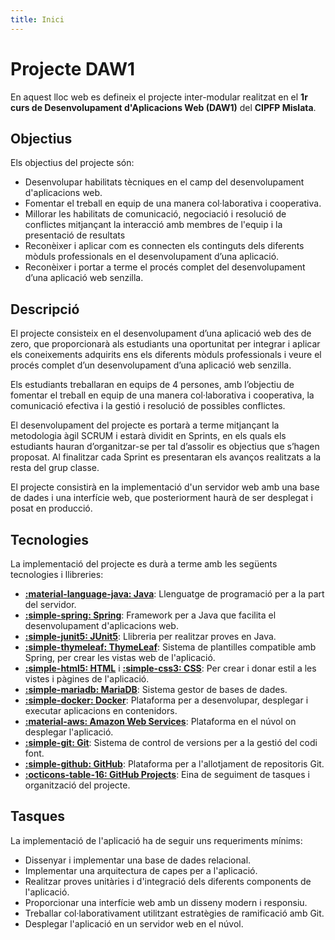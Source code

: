 ```yaml
---
title: Inici
---
```

# Projecte DAW1

En aquest lloc web es defineix el projecte inter-modular realitzat
en el __1r curs de Desenvolupament d'Aplicacions Web (DAW1)__
del __CIPFP Mislata__.

## Objectius
Els objectius del projecte són: 

- Desenvolupar habilitats tècniques en el camp del desenvolupament d'aplicacions web. 
- Fomentar el treball en equip de una manera col·laborativa i cooperativa. 
- Millorar les habilitats de comunicació, negociació i resolució de conflictes mitjançant la interacció amb membres de l'equip i la presentació de resultats 
- Reconèixer i aplicar com es connecten els continguts dels diferents mòduls professionals en el desenvolupament d’una aplicació. 
- Reconèixer i portar a terme el procés complet del desenvolupament d’una aplicació web senzilla. 


## Descripció
El projecte consisteix en el desenvolupament d’una aplicació web des de zero,
que proporcionarà als estudiants una oportunitat per integrar i aplicar els coneixements
adquirits ens els diferents mòduls professionals i veure el procés complet d’un desenvolupament d’una aplicació web senzilla.

Els estudiants treballaran en equips de 4 persones, amb l’objectiu de fomentar el treball en equip de una manera col·laborativa i cooperativa,
la comunicació efectiva i la gestió i resolució de possibles conflictes. 

El desenvolupament del projecte es portarà a terme mitjançant la metodologia àgil SCRUM i estarà dividit en Sprints,
en els quals els estudiants hauran d’organitzar-se per tal d’assolir es objectius que s’hagen proposat.
Al finalitzar cada Sprint es presentaran els avanços realitzats a la resta del grup classe.

El projecte consistirà en la implementació d'un servidor web amb una base de dades i una interfície web,
que posteriorment haurà de ser desplegat i posat en producció.


## Tecnologies
La implementació del projecte es durà a terme amb les següents tecnologies i llibreries: 

- __[:material-language-java: Java][java]__: Llenguatge de programació per a la part del servidor.
- __[:simple-spring: Spring][spring]__: Framework per a Java que facilita el desenvolupament d'aplicacions web.
- __[:simple-junit5: JUnit5][junit5]__: Llibreria per realitzar proves en Java.
- __[:simple-thymeleaf: ThymeLeaf][thymeleaf]__: Sistema de plantilles compatible amb Spring, per crear les vistas web de l'aplicació.
- __[:simple-html5: HTML][html]__ i __[:simple-css3: CSS][css]__: Per crear i donar estil a les vistes i pàgines de l'aplicació.
- __[:simple-mariadb: MariaDB][mariadb]__: Sistema gestor de bases de dades.
- __[:simple-docker: Docker][docker]__: Plataforma per a desenvolupar, desplegar i executar aplicacions en contenidors.
- __[:material-aws: Amazon Web Services][aws]__: Plataforma en el núvol on desplegar l'aplicació.
- __[:simple-git: Git][git]__: Sistema de control de versions per a la gestió del codi font.
- __[:simple-github: GitHub][github]__: Plataforma per a l'allotjament de repositoris Git.
- __[:octicons-table-16: GitHub Projects][github-projects]__: Eina de seguiment de tasques i organització del projecte.

[java]: https://www.java.com/
[spring]: https://spring.io/
[junit5]: https://junit.org/junit5/
[thymeleaf]: https://www.thymeleaf.org/
[html]: https://developer.mozilla.org/es/docs/Web/HTML
[css]: https://developer.mozilla.org/es/docs/Web/CSS
[mariadb]: https://mariadb.org/
[docker]: https://www.docker.com/
[aws]: https://aws.amazon.com/
[git]: https://git-scm.com/
[github]: https://github.com
[github-projects]: https://docs.github.com/es/issues/planning-and-tracking-with-projects/learning-about-projects/about-projects


## Tasques
La implementació de l'aplicació ha de seguir uns requeriments mínims:

- Dissenyar i implementar una base de dades relacional.
- Implementar una arquitectura de capes per a l'aplicació.
- Realitzar proves unitàries i d'integració dels diferents components de l'aplicació.
- Proporcionar una interfície web amb un disseny modern i responsiu.
- Treballar col·laborativament utilitzant estratègies de ramificació amb Git.
- Desplegar l'aplicació en un servidor web en el núvol.
